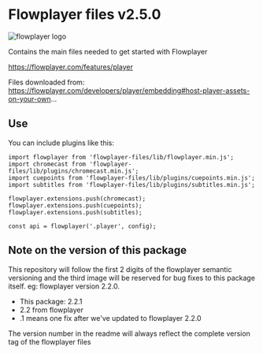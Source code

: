 # Flowplayer files v2.5.0

![flowplayer logo](https://flowplayer.com/user/pages/images/logo-blue.png)

Contains the main files needed to get started with Flowplayer

https://flowplayer.com/features/player

Files downloaded from: https://flowplayer.com/developers/player/embedding#host-player-assets-on-your-own...

## Use

You can include plugins like this:
```
import flowplayer from 'flowplayer-files/lib/flowplayer.min.js';
import chromecast from 'flowplayer-files/lib/plugins/chromecast.min.js';
import cuepoints from 'flowplayer-files/lib/plugins/cuepoints.min.js';
import subtitles from 'flowplayer-files/lib/plugins/subtitles.min.js';

flowplayer.extensions.push(chromecast);
flowplayer.extensions.push(cuepoints);
flowplayer.extensions.push(subtitles);

const api = flowplayer('.player', config);
```

## Note on the version of this package

This repository will follow the first 2 digits of the flowplayer semantic versioning and the third image will be reserved for bug fixes to this package itself.
eg: flowplayer version 2.2.0.
* This package: 2.2.1
* 2.2 from flowplayer
* .1 means one fix after we've updated to flowplayer 2.2.0

The version number in the readme will always reflect the complete version tag of the flowplayer files
